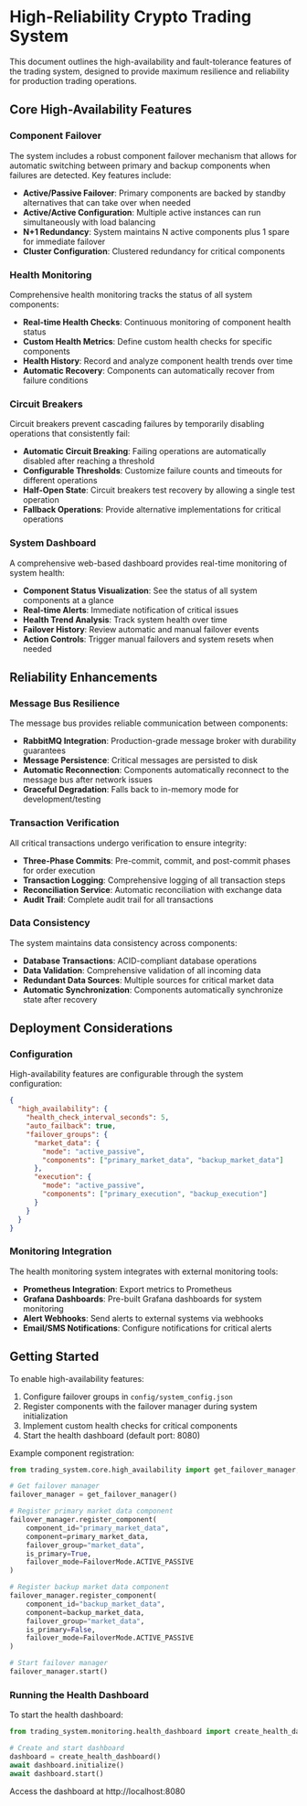 # High-Reliability Crypto Trading System

This document outlines the high-availability and fault-tolerance features of the trading system, designed to provide maximum resilience and reliability for production trading operations.

## Core High-Availability Features

### Component Failover

The system includes a robust component failover mechanism that allows for automatic switching between primary and backup components when failures are detected. Key features include:

- **Active/Passive Failover**: Primary components are backed by standby alternatives that can take over when needed
- **Active/Active Configuration**: Multiple active instances can run simultaneously with load balancing
- **N+1 Redundancy**: System maintains N active components plus 1 spare for immediate failover
- **Cluster Configuration**: Clustered redundancy for critical components

### Health Monitoring

Comprehensive health monitoring tracks the status of all system components:

- **Real-time Health Checks**: Continuous monitoring of component health status
- **Custom Health Metrics**: Define custom health checks for specific components
- **Health History**: Record and analyze component health trends over time
- **Automatic Recovery**: Components can automatically recover from failure conditions

### Circuit Breakers

Circuit breakers prevent cascading failures by temporarily disabling operations that consistently fail:

- **Automatic Circuit Breaking**: Failing operations are automatically disabled after reaching a threshold
- **Configurable Thresholds**: Customize failure counts and timeouts for different operations
- **Half-Open State**: Circuit breakers test recovery by allowing a single test operation
- **Fallback Operations**: Provide alternative implementations for critical operations

### System Dashboard

A comprehensive web-based dashboard provides real-time monitoring of system health:

- **Component Status Visualization**: See the status of all system components at a glance
- **Real-time Alerts**: Immediate notification of critical issues
- **Health Trend Analysis**: Track system health over time
- **Failover History**: Review automatic and manual failover events
- **Action Controls**: Trigger manual failovers and system resets when needed

## Reliability Enhancements

### Message Bus Resilience

The message bus provides reliable communication between components:

- **RabbitMQ Integration**: Production-grade message broker with durability guarantees
- **Message Persistence**: Critical messages are persisted to disk
- **Automatic Reconnection**: Components automatically reconnect to the message bus after network issues
- **Graceful Degradation**: Falls back to in-memory mode for development/testing

### Transaction Verification

All critical transactions undergo verification to ensure integrity:

- **Three-Phase Commits**: Pre-commit, commit, and post-commit phases for order execution
- **Transaction Logging**: Comprehensive logging of all transaction steps
- **Reconciliation Service**: Automatic reconciliation with exchange data
- **Audit Trail**: Complete audit trail for all transactions

### Data Consistency

The system maintains data consistency across components:

- **Database Transactions**: ACID-compliant database operations
- **Data Validation**: Comprehensive validation of all incoming data
- **Redundant Data Sources**: Multiple sources for critical market data
- **Automatic Synchronization**: Components automatically synchronize state after recovery

## Deployment Considerations

### Configuration

High-availability features are configurable through the system configuration:

```json
{
  "high_availability": {
    "health_check_interval_seconds": 5,
    "auto_failback": true,
    "failover_groups": {
      "market_data": {
        "mode": "active_passive",
        "components": ["primary_market_data", "backup_market_data"]
      },
      "execution": {
        "mode": "active_passive",
        "components": ["primary_execution", "backup_execution"]
      }
    }
  }
}
```

### Monitoring Integration

The health monitoring system integrates with external monitoring tools:

- **Prometheus Integration**: Export metrics to Prometheus
- **Grafana Dashboards**: Pre-built Grafana dashboards for system monitoring
- **Alert Webhooks**: Send alerts to external systems via webhooks
- **Email/SMS Notifications**: Configure notifications for critical alerts

## Getting Started

To enable high-availability features:

1. Configure failover groups in `config/system_config.json`
2. Register components with the failover manager during system initialization
3. Implement custom health checks for critical components
4. Start the health dashboard (default port: 8080)

Example component registration:

```python
from trading_system.core.high_availability import get_failover_manager, FailoverMode

# Get failover manager
failover_manager = get_failover_manager()

# Register primary market data component
failover_manager.register_component(
    component_id="primary_market_data",
    component=primary_market_data,
    failover_group="market_data",
    is_primary=True,
    failover_mode=FailoverMode.ACTIVE_PASSIVE
)

# Register backup market data component
failover_manager.register_component(
    component_id="backup_market_data",
    component=backup_market_data,
    failover_group="market_data",
    is_primary=False,
    failover_mode=FailoverMode.ACTIVE_PASSIVE
)

# Start failover manager
failover_manager.start()
```

### Running the Health Dashboard

To start the health dashboard:

```python
from trading_system.monitoring.health_dashboard import create_health_dashboard

# Create and start dashboard
dashboard = create_health_dashboard()
await dashboard.initialize()
await dashboard.start()
```

Access the dashboard at http://localhost:8080 